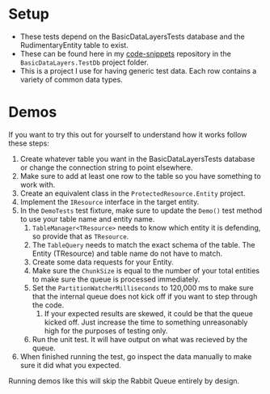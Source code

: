 ﻿# Setup
- These tests depend on the BasicDataLayersTests database and the RudimentaryEntity table to exist.
- These can be found here in my [code-snippets](https://github.com/dyslexicanaboko/code-snippets/tree/develop/Visual%20C%23/BasicDataLayers/BasicDataLayers.TestDb) repository in the `BasicDataLayers.TestDb` project folder.
- This is a project I use for having generic test data. Each row contains a variety of common data types.

# Demos
If you want to try this out for yourself to understand how it works follow these steps:
1. Create whatever table you want in the BasicDataLayersTests database or change the connection string to point elsewhere.
1. Make sure to add at least one row to the table so you have something to work with.
1. Create an equivalent class in the `ProtectedResource.Entity` project.
1. Implement the `IResource` interface in the target entity.
1. In the `DemoTests` test fixture, make sure to update the `Demo()` test method to use your table name and entity name.
    1. `TableManager<TResource>` needs to know which entity it is defending, so provide that as `TResource`.
    1. The `TableQuery` needs to match the exact schema of the table. The Entity (TResource) and table name do not have to match.
    1. Create some data requests for your Entity.
    1. Make sure the `ChunkSize` is equal to the number of your total entities to make sure the queue is processed immediately.
    1. Set the `PartitionWatcherMilliseconds` to 120,000 ms to make sure that the internal queue does not kick off if you want to step through the code.
       1.  If your expected results are skewed, it could be that the queue kicked off. Just increase the time to something unreasonably high for the purposes of testing only.
    1. Run the unit test. It will have output on what was recieved by the queue.
1. When finished running the test, go inspect the data manually to make sure it did what you expected.

Running demos like this will skip the Rabbit Queue entirely by design.
